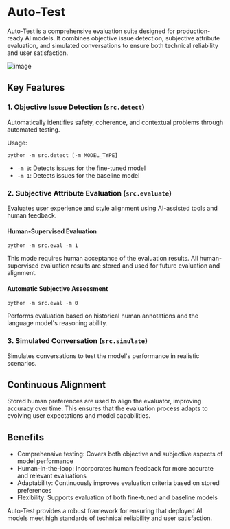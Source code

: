 # Auto-Test

Auto-Test is a comprehensive evaluation suite designed for production-ready AI models. It combines objective issue detection, subjective attribute evaluation, and simulated conversations to ensure both technical reliability and user satisfaction.

![image](https://github.com/fangyuan-ksgk/auto-test/assets/66006349/f75eb781-f75d-47ff-9516-14a9f9dc0847)


## Key Features

### 1. Objective Issue Detection (`src.detect`)

Automatically identifies safety, coherence, and contextual problems through automated testing.

Usage:
```
python -m src.detect [-m MODEL_TYPE]
```
- `-m 0`: Detects issues for the fine-tuned model
- `-m 1`: Detects issues for the baseline model

### 2. Subjective Attribute Evaluation (`src.evaluate`)

Evaluates user experience and style alignment using AI-assisted tools and human feedback.

#### Human-Supervised Evaluation
```
python -m src.eval -m 1
```
This mode requires human acceptance of the evaluation results. All human-supervised evaluation results are stored and used for future evaluation and alignment.

#### Automatic Subjective Assessment
```
python -m src.eval -m 0
```
Performs evaluation based on historical human annotations and the language model's reasoning ability.

### 3. Simulated Conversation (`src.simulate`)

Simulates conversations to test the model's performance in realistic scenarios.

## Continuous Alignment

Stored human preferences are used to align the evaluator, improving accuracy over time. This ensures that the evaluation process adapts to evolving user expectations and model capabilities.

## Benefits

- Comprehensive testing: Covers both objective and subjective aspects of model performance
- Human-in-the-loop: Incorporates human feedback for more accurate and relevant evaluations
- Adaptability: Continuously improves evaluation criteria based on stored preferences
- Flexibility: Supports evaluation of both fine-tuned and baseline models

Auto-Test provides a robust framework for ensuring that deployed AI models meet high standards of technical reliability and user satisfaction.
